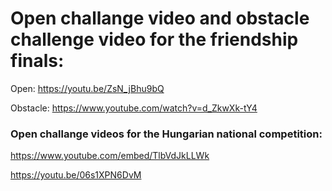 # Open challange video and obstacle challenge video for the friendship finals:

Open: https://youtu.be/ZsN_jBhu9bQ

Obstacle: https://www.youtube.com/watch?v=d_ZkwXk-tY4


### Open challange videos for the Hungarian national competition:

https://www.youtube.com/embed/TlbVdJkLLWk

https://youtu.be/06s1XPN6DvM
